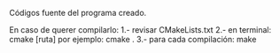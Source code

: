 Códigos fuente del programa creado. 

En caso de querer compilarlo:
  1.- revisar CMakeLists.txt
  2.- en terminal: cmake [ruta] 
     por ejemplo: cmake .
  3.- para cada compilación: make
